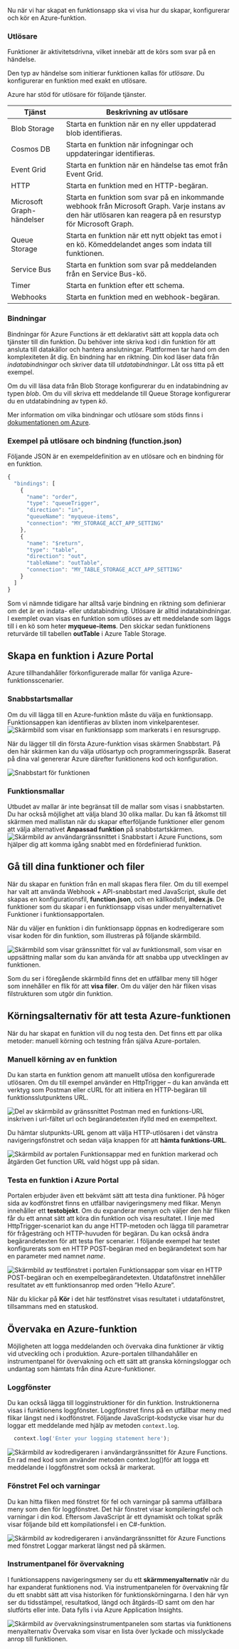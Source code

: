 Nu när vi har skapat en funktionsapp ska vi visa hur du skapar, konfigurerar och kör en Azure-funktion.

### <a name="triggers"></a>Utlösare

Funktioner är aktivitetsdrivna, vilket innebär att de körs som svar på en händelse.

Den typ av händelse som initierar funktionen kallas för *utlösare*. Du konfigurerar en funktion med exakt en utlösare.

 Azure har stöd för utlösare för följande tjänster.


|Tjänst  |Beskrivning av utlösare  |
|---------|---------|
|Blob Storage     |  Starta en funktion när en ny eller uppdaterad blob identifieras.       |
|Cosmos DB     |  Starta en funktion när infogningar och uppdateringar identifieras.      |
|Event Grid     |   Starta en funktion när en händelse tas emot från Event Grid.       |
|HTTP     |   Starta en funktion med en HTTP-begäran.      |
|Microsoft Graph-händelser     |  Starta en funktion som svar på en inkommande webhook från Microsoft Graph. Varje instans av den här utlösaren kan reagera på en resurstyp för Microsoft Graph.       |
|Queue Storage     |    Starta en funktion när ett nytt objekt tas emot i en kö. Kömeddelandet anges som indata till funktionen.      |
|Service Bus     |  Starta en funktion som svar på meddelanden från en Service Bus-kö.       |
|Timer     |  Starta en funktion efter ett schema.       |
|Webhooks     |  Starta en funktion med en webhook-begäran.       |

### <a name="bindings"></a>Bindningar

Bindningar för Azure Functions är ett deklarativt sätt att koppla data och tjänster till din funktion. Du behöver inte skriva kod i din funktion för att ansluta till datakällor och hantera anslutningar. Plattformen tar hand om den komplexiteten åt dig. En bindning har en riktning. Din kod läser data från *indatabindningar* och skriver data till *utdatabindningar*. Låt oss titta på ett exempel.

Om du vill läsa data från Blob Storage konfigurerar du en indatabindning av typen *blob*. Om du vill skriva ett meddelande till Queue Storage konfigurerar du en utdatabindning av typen *kö*.

Mer information om vilka bindningar och utlösare som stöds finns i [dokumentationen om Azure](https://docs.microsoft.com/azure/azure-functions/functions-triggers-bindings#supported-bindings).

### <a name="a-sample-trigger-and-binding-functionjson"></a>Exempel på utlösare och bindning (function.json)

Följande JSON är en exempeldefinition av en utlösare och en bindning för en funktion.

```javascript
{
  "bindings": [
    {
      "name": "order",
      "type": "queueTrigger",
      "direction": "in",
      "queueName": "myqueue-items",
      "connection": "MY_STORAGE_ACCT_APP_SETTING"
    },
    {
      "name": "$return",
      "type": "table",
      "direction": "out",
      "tableName": "outTable",
      "connection": "MY_TABLE_STORAGE_ACCT_APP_SETTING"
    }
  ]
}
```

Som vi nämnde tidigare har alltså varje bindning en riktning som definierar om det är en indata- eller utdatabindning. Utlösare är alltid indatabindningar. I exemplet ovan visas en funktion som utlöses av ett meddelande som läggs till i en kö som heter **myqueue-items**. Den skickar sedan funktionens returvärde till tabellen **outTable** i Azure Table Storage.

## <a name="creating-a-function-in-the-azure-portal"></a>Skapa en funktion i Azure Portal

Azure tillhandahåller förkonfigurerade mallar för vanliga Azure-funktionsscenarier.

### <a name="quickstart-templates"></a>Snabbstartsmallar

Om du vill lägga till en Azure-funktion måste du välja en funktionsapp. Funktionsappen kan identifieras av blixten inom vinkelparenteser.  
![Skärmbild som visar en funktionsapp som markerats i en resursgrupp.](../images/5-function-icon.png)

När du lägger till din första Azure-funktion visas skärmen Snabbstart. På den här skärmen kan du välja utlösartyp och programmeringsspråk. Baserat på dina val genererar Azure därefter funktionens kod och konfiguration. 
 
![Snabbstart för funktionen](../images/5-quickstart-form.png)

### <a name="function-templates"></a>Funktionsmallar

Utbudet av mallar är inte begränsat till de mallar som visas i snabbstarten. Du har också möjlighet att välja bland 30 olika mallar. Du kan få åtkomst till skärmen med mallistan när du skapar efterföljande funktioner eller genom att välja alternativet **Anpassad funktion** på snabbstartskärmen.  
![Skärmbild av användargränssnittet i Snabbstart i Azure Functions, som hjälper dig att komma igång snabbt med en fördefinierad funktion.](../images/5-template-list.png)

## <a name="navigating-to-your-function-and-files"></a>Gå till dina funktioner och filer

När du skapar en funktion från en mall skapas flera filer. Om du till exempel har valt att använda Webhook + API-snabbstart med JavaScript, skulle det skapas en konfigurationsfil, **function.json**, och en källkodsfil, **index.js**. De funktioner som du skapar i en funktionsapp visas under menyalternativet Funktioner i funktionsapportalen.

När du väljer en funktion i din funktionsapp öppnas en kodredigerare som visar koden för din funktion, som illustreras på följande skärmbild.

![Skärmbild som visar gränssnittet för val av funktionsmall, som visar en uppsättning mallar som du kan använda för att snabba upp utvecklingen av funktionen.](../images/5-file-navigation.png)

Som du ser i föregående skärmbild finns det en utfällbar meny till höger som innehåller en flik för att **visa filer**. Om du väljer den här fliken visas filstrukturen som utgör din funktion.  

## <a name="execution-options-for-testing-your-azure-function"></a>Körningsalternativ för att testa Azure-funktionen

När du har skapat en funktion vill du nog testa den. Det finns ett par olika metoder: manuell körning och testning från själva Azure-portalen.

### <a name="manual-execution-of-a-function"></a>Manuell körning av en funktion

Du kan starta en funktion genom att manuellt utlösa den konfigurerade utlösaren. Om du till exempel använder en HttpTrigger – du kan använda ett verktyg som Postman eller cURL för att initiera en HTTP-begäran till funktionsslutpunktens URL.  

![Del av skärmbild av gränssnittet Postman med en funktions-URL inskriven i url-fältet url och begärandetexten ifylld med en exempeltext. ](../images/5-postman-execution.png)

Du hämtar slutpunkts-URL genom att välja HTTP-utlösaren i det vänstra navigeringsfönstret och sedan välja knappen för att **hämta funktions-URL**.  

![Skärmbild av portalen Funktionsappar med en funktion markerad och åtgärden *Get function URL* vald högst upp på sidan.](../images/5-get-function-url.png)

### <a name="testing-a-function-in-the-azure-portal"></a>Testa en funktion i Azure Portal

Portalen erbjuder även ett bekvämt sätt att testa dina funktioner. På höger sida av kodfönstret finns en utfällbar navigeringsmeny med flikar. Menyn innehåller ett **testobjekt**. Om du expanderar menyn och väljer den här fliken får du ett annat sätt att köra din funktion och visa resultatet. I linje med HttpTrigger-scenariot kan du ange HTTP-metoden och lägga till parametrar för frågesträng och HTTP-huvuden för begäran. Du kan också ändra begärandetexten för att testa fler scenarier. I följande exempel har testet konfigurerats som en HTTP POST-begäran med en begärandetext som har en parameter med namnet *name*.
 
![Skärmbild av testfönstret i portalen Funktionsappar som visar en HTTP POST-begäran och en exempelbegärandetexten. Utdatafönstret innehåller resultatet av ett funktionsanrop med orden ”Hello Azure”.](../images/5-portal-execution.png)

När du klickar på **Kör** i det här testfönstret visas resultatet i utdatafönstret, tillsammans med en statuskod. 

## <a name="monitoring-an-azure-function"></a>Övervaka en Azure-funktion

Möjligheten att logga meddelanden och övervaka dina funktioner är viktig vid utveckling och i produktion. Azure-portalen tillhandahåller en instrumentpanel för övervakning och ett sätt att granska körningsloggar och undantag som hämtats från dina Azure-funktioner.

### <a name="log-window"></a>Loggfönster

Du kan också lägga till logginstruktioner för din funktion. Instruktionerna visas i funktionens loggfönster. Loggfönstret finns på en utfällbar meny med flikar längst ned i kodfönstret. Följande JavaScript-kodstycke visar hur du loggar ett meddelande med hjälp av metoden `context.log`.

```javascript
  context.log('Enter your logging statement here');
```  

![Skärmbild av kodredigeraren i användargränssnittet för Azure Functions. En rad med kod som använder metoden context.log()för att logga ett meddelande i loggfönstret som också är markerat.](../images/5-log-window.png)

### <a name="errors-and-warnings-window"></a>Fönstret Fel och varningar

Du kan hitta fliken med fönstret för fel och varningar på samma utfällbara meny som den för loggfönstret. Det här fönstret visar kompileringsfel och varningar i din kod. Eftersom JavaScript är ett dynamiskt och tolkat språk visar följande bild ett kompilationsfel i en C#-funktion.  

![Skärmbild av kodredigeraren i användargränssnittet för Azure Functions med fönstret **Loggar** markerat längst ned på skärmen.](../images/5-errors-window.png)

### <a name="monitoring-dashboard"></a>Instrumentpanel för övervakning

I funktionsappens navigeringsmeny ser du ett **skärmmenyalternativ** när du har expanderat funktionens nod. Via instrumentpanelen för övervakning får du ett snabbt sätt att visa historiken för funktionskörningarna. I den här vyn ser du tidsstämpel, resultatkod, längd och åtgärds-ID samt om den har slutförts eller inte. Data fylls i via Azure Application Insights.  

![Skärmbild av övervakningsinstrumentpanelen som startas via funktionens menyalternativ **Övervaka** som visar en lista över lyckade och misslyckade anrop till funktionen.](../images/5-monitor-function.png)
